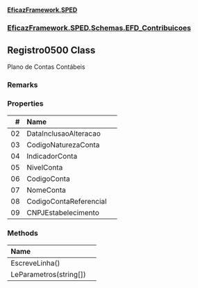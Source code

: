 #### [EficazFramework.SPED](EficazFrameworkSPED.md 'EficazFramework SPED')
### [EficazFramework.SPED.Schemas.EFD_Contribuicoes](EficazFramework.SPED.Schemas.EFD_Contribuicoes.md 'EficazFramework.SPED.Schemas.EFD_Contribuicoes')

## Registro0500 Class

Plano de Contas Contábeis

### Remarks
### Properties

| # | Name | |
| ---: | :--- | :--- |
| 02 | DataInclusaoAlteracao |  |
| 03 | CodigoNaturezaConta |  |
| 04 | IndicadorConta |  |
| 05 | NivelConta |  |
| 06 | CodigoConta |  |
| 07 | NomeConta |  |
| 08 | CodigoContaReferencial |  |
| 09 | CNPJEstabelecimento |  |
### Methods

| Name | |
| :--- | :--- |
| EscreveLinha() |  |
| LeParametros(string[]) |  |
